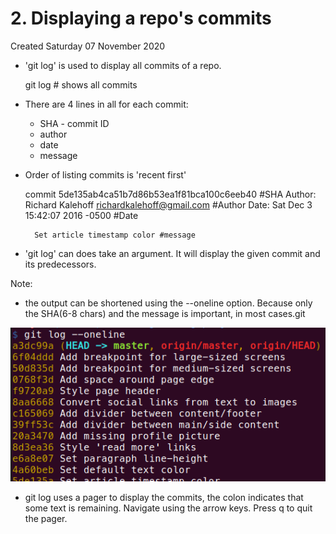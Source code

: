 # 2. Displaying a repo's commits
Created Saturday 07 November 2020


* 'git log' is used to display all commits of a repo.

	git log # shows all commits


* There are 4 lines in all for each commit:
	* SHA - commit ID
	* author
	* date
	* message
* Order of listing commits is 'recent first'

	commit 5de135ab4ca51b7d86b53ea1f81bca100c6eeb40 #SHA
	Author: Richard Kalehoff <richardkalehoff@gmail.com> #Author
	Date:   Sat Dec 3 15:42:07 2016 -0500 #Date

	    Set article timestamp color #message


* 'git log' can does take an argument. It will display the given commit and its predecessors.

Note:

* the output can be shortened using the --oneline option. Because only the SHA(6-8 chars) and the message is important, in most cases.git

![](/assets/2._Displaying_a_repo's_commits-image-1.png)

* git log uses a pager to display the commits, the colon indicates that some text is remaining. Navigate using the arrow keys. Press q to quit the pager.


